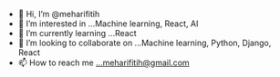 - 👋 Hi, I’m @meharifitih
- 👀 I’m interested in ...Machine learning, React, AI
- 🌱 I’m currently learning ...React
- 💞️ I’m looking to collaborate on ...Machine learning, Python, Django, React
- 📫 How to reach me ...meharifitih@gmail.com

<!---
meharifitih/meharifitih is a ✨ special ✨ repository because its `README.md` (this file) appears on your GitHub profile.
You can click the Preview link to take a look at your changes.
--->

